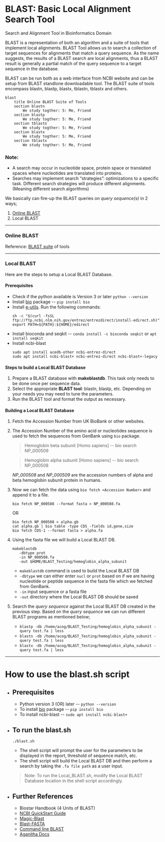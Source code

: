 <!-- This is README.md for BLAST Suite of Tools -->

# BLAST: Basic Local Alignment Search Tool
Search and Alignment Tool in Bioinformatics Domain

BLAST is a representation of both an algorithm and a suite of tools that implement local alignments. BLAST Tool allows us to search a collection of target sequences for alignments that match a query sequence. As the name suggests, the results of a BLAST search are local alignments, thus a BLAST result is generally a partial match of the query sequence to a target sequence in the database.

BLAST can be run both as a web interface from NCBI website and can be setup from BLAST standlone downloadable tool. The BLAST suite of tools encompass blastn, blastp, blastx, tblastn, tblastx and others.

```mermaid
blast
	title Online BLAST Suite of Tools
	section blastn
		We study togther: 5: Me, Friend
	section blastp
		We study togther: 5: Me, Friend
	section tblastn
		We study togther: 5: Me, Friend
	section blastx
		We study togther: 5: Me, Friend
	section tblastx
		We study togther: 5: Me, Friend
```

### Note:
- A search may occur in nucleotide space, protein space or translated spaces where nucleotides are translated into proteins.
- Searches may implement search “strategies”: optimizations to a specific task. Different search strategies will produce different alignments. (Meaning different search algorithms)


We basically can fire-up the BLAST queries on *query sequence(s)* in 2 ways;
1. [Online BLAST](https://blast.ncbi.nlm.nih.gov/Blast.cgi)
2. Local BLAST

------------

### Online BLAST
Reference: [BLAST suite](https://docs.google.com/document/d/1wLrF86JgyA5QLsrCjliExD5mUn_yjKrFqY_ysQsG6Lg/edit#heading=h.y4mkpqkczsrl) of tools


------------

### Local BLAST
Here are the steps to setup a Local BLAST Database.

#### Prerequisites
- Check if the python available is Version 3 or later `python --version`
- Install [bio](https://www.bioinfo.help/) package -- `pip install bio`
- Install [e-utils](https://www.ncbi.nlm.nih.gov/books/NBK179288/). Run the following commands:
  ```
  sh -c "$(curl -fsSL ftp://ftp.ncbi.nlm.nih.gov/entrez/entrezdirect/install-edirect.sh)"
  export PATH=${PATH}:${HOME}/edirect
  ```
- Install bioconda and seqkit -- `conda install -c bioconda seqkit` or  `apt install seqkit`
- Install ncbi-blast
  ```
  sudo apt install acedb-other ncbi-entrez-direct
  sudo apt install ncbi-blast+ ncbi-entrez-direct ncbi-blast+-legacy
  ```
  

#### Steps to build a Local BLAST Database
1. Prepare a BLAST database with **makeblastdb**. This task only needs to be done once per sequence data.
2. Select the appropriate **BLAST tool**: blastn, blastp, etc. Depending on your needs you may need to tune the parameters.
3. Run the BLAST tool and format the output as necessary.

#### Building a Local BLAST Database
1. Fetch the Accession Number from UK BioBank or other websites.
2. The Accession Number of the amino acid or nucleotides sequence is used to fetch the sequences from GenBank using `bio` package.
   > Hemoglobin beta subunit [Homo sapiens] -- bio search NP_000509
   
   > Hemoglobin alpha subunit [Homo sapiens] -- bio search NP_000508
   
   *NP_000508* and *NP_000509* are the accession numbers of alpha and beta hemoglobin subunit protein in humans.
3. Now we can fetch the data using `bio fetch <Accession Number>` and append it to a file.
   ```
   bio fetch NP_000508 --format fasta > NP_000508.fa
   ```
   OR
   ```
   bio fetch NP_000508 > alpha.gb
   cat alpha.gb | bio table -type CDS -fields id,gene,size
   bio fetch CDS-1 --format fasta > alpha.fa
   ```
4. Using the fasta file we will build a Local BLAST DB.
   ```
   makeblastdb 
      -dbtype prot 
      -in NP_000508.fa 
      -out $HOME/BLAST_Testing/hemoglobin_alpha_subunit
   ```
   - `makeblastdb` command is used to build the Local BLAST DB
   - `-dbtype` we can either enter `nucl` or `prot` based on if we are having nucleotide or peptide sequence in the fasta file which we fetched from GenBank.
   - `-in` input sequence or a fasta file 
   - `-out` directory where the Local BLAST DB should be saved
5. Search the *query sequence* against the Local BLAST DB created in the previous step. 
   Based on the *query sequence* we can run different BLAST programs as mentioned below;
   - `blastp -db /home/acog/BLAST_Testing/hemoglobin_alpha_subunit -query test.fa | less`
   - `blastn -db /home/acog/BLAST_Testing/hemoglobin_alpha_subunit -query test.fa | less`
   - `blastx -db /home/acog/BLAST_Testing/hemoglobin_alpha_subunit -query test.fa | less`

---------
# How to use the blast.sh script
- ## Prerequisites
     - Python version 3 (OR) later -- `python --version`
     - To install [bio](https://www.bioinfo.help/) package -- `pip install bio`
     - To install ncbi-blast -- `sudo apt install ncbi-blast+`
  
- ## To run the blast.sh
     `./blast.sh`
     - The shell script will prompt the user for the parameters to be displayed in the report, threshold of sequence match, etc.
     - The shell script will build the Local BLAST DB and then perform a search by taking the `.fa file path` as a user input.
     >Note: To run the Local_BLAST.sh, modify the Local BLAST Database location in the shell script accordingly.

- ## Further References 
     - Biostar Handbook (4 Units of BLAST)
     - [NCBI QuickStart Guide](https://www.ncbi.nlm.nih.gov/books/NBK1734/#:~:text=There%20are%20three%20varieties%20of,sequences%20in%20a%20nucleotide%20database)
     - [Magic-Blast](https://ncbi.github.io/magicblast/)
     - [Blast-FASTA](https://www.cs.rice.edu/~ogilvie/comp571/2018/09/04/blast-fasta.html)
     - [Command line BLAST](https://open.oregonstate.education/computationalbiology/chapter/command-line-blast/)
     - [Aganitha Docs](https://docs.google.com/document/d/1IaRkj2qt63Zwv1sj4lbg3t2-FxxHwQGRJF2THswkRRw/edit#)
